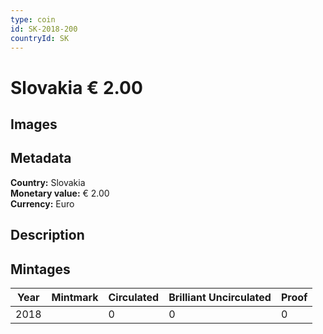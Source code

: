 ```yaml
---
type: coin
id: SK-2018-200
countryId: SK
---
```


# Slovakia € 2.00

## Images


## Metadata

**Country:** Slovakia\
**Monetary value:** € 2.00\
**Currency:** Euro

## Description


## Mintages
| Year | Mintmark | Circulated | Brilliant Uncirculated | Proof |
| ---- | -------- | ---------- | ---------------------- | ----- |
| 2018 |  | 0| 0 | 0 |
